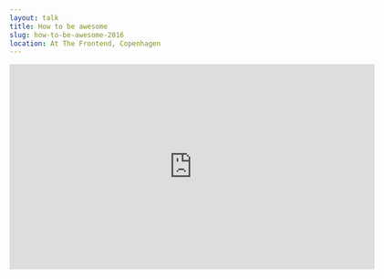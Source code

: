 ```yaml
---
layout: talk
title: How to be awesome
slug: how-to-be-awesome-2016
location: At The Frontend, Copenhagen
---
```


<iframe src="https://player.vimeo.com/video/168515920?color=ffffff" width="640" height="360" frameborder="0" webkitallowfullscreen mozallowfullscreen allowfullscreen></iframe>